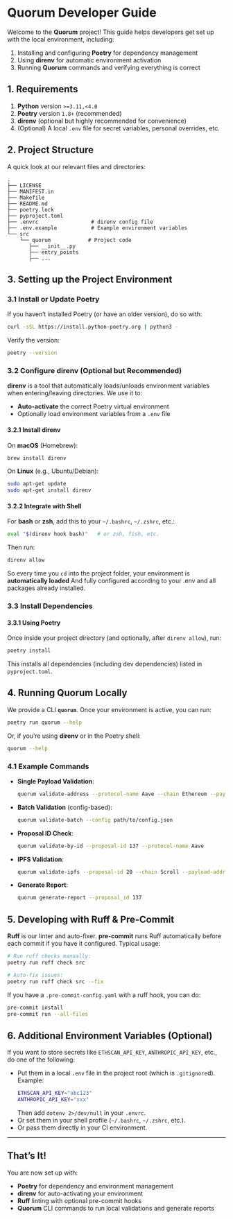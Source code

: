 # Quorum Developer Guide

Welcome to the **Quorum** project! This guide helps developers get set up with the local environment, including:

1. Installing and configuring **Poetry** for dependency management  
2. Using **direnv** for automatic environment activation  
3. Running **Quorum** commands and verifying everything is correct  

## 1. Requirements

1. **Python** version `>=3.11,<4.0`
2. **Poetry** version `1.8+` (recommended)
3. **direnv** (optional but highly recommended for convenience)
4. (Optional) A local `.env` file for secret variables, personal overrides, etc.

## 2. Project Structure

A quick look at our relevant files and directories:

```
.
├── LICENSE
├── MANIFEST.in
├── Makefile
├── README.md
├── poetry.lock
├── pyproject.toml
├── .envrc                 # direnv config file
├── .env.example           # Example environment variables
└── src
    └── quorum            # Project code
       ├── __init__.py
       ├── entry_points
       ├── ...
```

## 3. Setting up the Project Environment

### 3.1 Install or Update Poetry

If you haven’t installed Poetry (or have an older version), do so with:

```bash
curl -sSL https://install.python-poetry.org | python3 -
```

Verify the version:

```bash
poetry --version
```

### 3.2 Configure direnv (Optional but Recommended)

**direnv** is a tool that automatically loads/unloads environment variables when entering/leaving directories. We use it to:

- **Auto-activate** the correct Poetry virtual environment
- Optionally load environment variables from a `.env` file

#### 3.2.1 Install direnv

On **macOS** (Homebrew):

```bash
brew install direnv
```

On **Linux** (e.g., Ubuntu/Debian):

```bash
sudo apt-get update
sudo apt-get install direnv
```

#### 3.2.2 Integrate with Shell

For **bash** or **zsh**, add this to your `~/.bashrc`, `~/.zshrc`, etc.:

```bash
eval "$(direnv hook bash)"   # or zsh, fish, etc.
```

Then run:

```bash
direnv allow
```

So every time you `cd` into the project folder, your environment is **automatically loaded** 
And fully configured according to your .env and all packages already installed.

### 3.3 Install Dependencies

#### 3.3.1 Using Poetry

Once inside your project directory (and optionally, after `direnv allow`), run:

```bash
poetry install
```

This installs all dependencies (including dev dependencies) listed in `pyproject.toml`.

## 4. Running Quorum Locally

We provide a CLI **`quorum`**. Once your environment is active, you can run:

```bash
poetry run quorum --help
```

Or, if you’re using **direnv** or in the Poetry shell:

```bash
quorum --help
```

### 4.1 Example Commands

- **Single Payload Validation**:
  ```bash
  quorum validate-address --protocol-name Aave --chain Ethereum --payload-address 0xAD6...
  ```
- **Batch Validation** (config-based):
  ```bash
  quorum validate-batch --config path/to/config.json
  ```
- **Proposal ID Check**:
  ```bash
  quorum validate-by-id --proposal-id 137 --protocol-name Aave
  ```
- **IPFS Validation**:
  ```bash
  quorum validate-ipfs --proposal-id 20 --chain Scroll --payload-address 0x2B25cb...
  ```
- **Generate Report**:
  ```bash
  quorum generate-report --proposal_id 137
  ```

## 5. Developing with Ruff & Pre-Commit

**Ruff** is our linter and auto-fixer. **pre-commit** runs Ruff automatically before each commit if you have it configured. Typical usage:

```bash
# Run ruff checks manually:
poetry run ruff check src

# Auto-fix issues:
poetry run ruff check src --fix
```

If you have a `.pre-commit-config.yaml` with a ruff hook, you can do:

```bash
pre-commit install
pre-commit run --all-files
```

## 6. Additional Environment Variables (Optional)

If you want to store secrets like `ETHSCAN_API_KEY`, `ANTHROPIC_API_KEY`, etc., do one of the following:

- Put them in a local `.env` file in the project root (which is `.gitignore`d). Example:
  ```bash
  ETHSCAN_API_KEY="abc123"
  ANTHROPIC_API_KEY="xxx"
  ```
  Then add `dotenv 2>/dev/null` in your `.envrc`.
- Or set them in your shell profile (`~/.bashrc`, `~/.zshrc`, etc.).
- Or pass them directly in your CI environment.

---

## That’s It!

You are now set up with:

- **Poetry** for dependency and environment management
- **direnv** for auto-activating your environment
- **Ruff** linting with optional pre-commit hooks
- **Quorum** CLI commands to run local validations and generate reports
